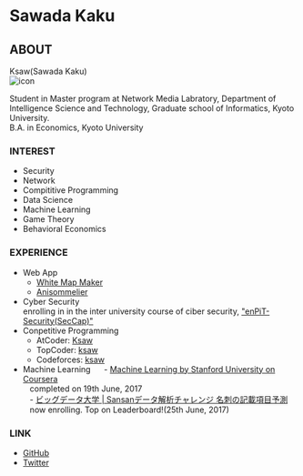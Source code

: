 # Sawada Kaku

## ABOUT
Ksaw(Sawada Kaku)  
![icon](img/icon.jpg)

Student in Master program at Network Media Labratory, Department of Intelligence Science and Technology, Graduate school of Informatics, Kyoto University.  
B.A. in Economics, Kyoto University

### INTEREST

- Security
- Network
- Compititive Programming
- Data Science
- Machine Learning
- Game Theory
- Behavioral Economics

### EXPERIENCE

- Web App  
    - [White Map Maker](http://www.app-whitemap.appspot.com/)
    - [Anisommelier](https://anisom-161116.appspot.com)
- Cyber Security  
    enrolling in in the inter university course of ciber security, ["enPiT-Security(SecCap)"](https://www.seccap.jp)
- Conpetitive Programming  
    - AtCoder: [Ksaw](https://atcoder.jp/user/Ksaw)
    - TopCoder: [ksaw](https://www.topcoder.com/members/ksaw/)
    - Codeforces: [ksaw](http://codeforces.com/profile/ksaw)
- Machine Learning  
    - [Machine Learning by Stanford University on Coursera](https://www.coursera.org/learn/machine-learning)  
    completed on 19th June, 2017  
    - [ビッグデータ大学 | Sansanデータ解析チャレンジ 名刺の記載項目予測](http://universityofbigdata.net/competition/5723788444434432)  
    now enrolling. Top on Leaderboard!(25th June, 2017)  

### LINK
- [GitHub](https://github.com/sawadakaku)
- [Twitter](https://twitter.com/Osacar_Wailda)
